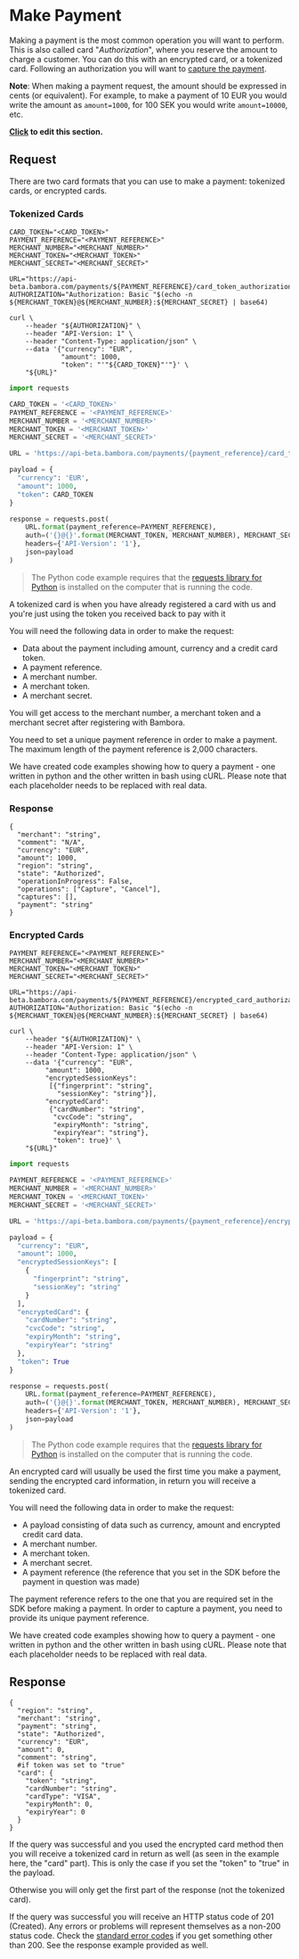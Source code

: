 # Make Payment

Making a payment is the most common operation you will want to perform. This is also called card "*Authorization*", where you reserve the amount to charge a customer. You can do this with an encrypted card, or a tokenized card. Following an authorization you will want to [capture the payment](./api.html#capture-payment).

**Note**: When making a payment request, the amount should be expressed in cents (or equivalent). For example, to make a payment of 10 EUR you would write the amount as `amount=1000`, for 100 SEK you would write `amount=10000`, etc.

**[Click](https://github.com/bambora/dev.bambora.com/blob/master/source/includes/api/_make_payment.md) to edit this section.**


## Request

There are two card formats that you can use to make a payment: tokenized cards, or encrypted cards.

### Tokenized Cards

```shell
CARD_TOKEN="<CARD_TOKEN>"
PAYMENT_REFERENCE="<PAYMENT_REFERENCE>"
MERCHANT_NUMBER="<MERCHANT_NUMBER>"
MERCHANT_TOKEN="<MERCHANT_TOKEN>"
MERCHANT_SECRET="<MERCHANT_SECRET>"

URL="https://api-beta.bambora.com/payments/${PAYMENT_REFERENCE}/card_token_authorization/"
AUTHORIZATION="Authorization: Basic "$(echo -n ${MERCHANT_TOKEN}@${MERCHANT_NUMBER}:${MERCHANT_SECRET} | base64)

curl \
    --header "${AUTHORIZATION}" \
    --header "API-Version: 1" \
    --header "Content-Type: application/json" \
    --data '{"currency": "EUR",
             "amount": 1000,
             "token": "'"${CARD_TOKEN}"'"}' \
    "${URL}"
```

```python
import requests

CARD_TOKEN = '<CARD_TOKEN>'
PAYMENT_REFERENCE = '<PAYMENT_REFERENCE>'
MERCHANT_NUMBER = '<MERCHANT_NUMBER>'
MERCHANT_TOKEN = '<MERCHANT_TOKEN>'
MERCHANT_SECRET = '<MERCHANT_SECRET>'

URL = 'https://api-beta.bambora.com/payments/{payment_reference}/card_token_authorization/'

payload = {
  "currency": 'EUR',
  "amount": 1000,
  "token": CARD_TOKEN
}

response = requests.post(
    URL.format(payment_reference=PAYMENT_REFERENCE),
    auth=('{}@{}'.format(MERCHANT_TOKEN, MERCHANT_NUMBER), MERCHANT_SECRET),
    headers={'API-Version': '1'},
    json=payload
)
```
> The Python code example requires that the [requests library for Python](https://github.com/kennethreitz/requests/) is installed on the computer that is running the code.

A tokenized card is when you have already registered a card with us and you're just using the token you received back to pay with it

You will need the following data in order to make the request:

* Data about the payment including amount, currency and a credit card token.
* A payment reference.
* A merchant number.
* A merchant token.
* A merchant secret.

You will get access to the merchant number, a merchant token and a merchant secret after registering with Bambora.

You need to set a unique payment reference in order to make a
payment. The maximum length of the payment reference is 2,000
characters.

We have created code examples showing how to query a payment - one written in python and the other written in bash using cURL. Please note that each placeholder needs to be replaced with real data.

### Response

```Response: 
{
  "merchant": "string", 
  "comment": "N/A", 
  "currency": "EUR", 
  "amount": 1000, 
  "region": "string", 
  "state": "Authorized", 
  "operationInProgress": False, 
  "operations": ["Capture", "Cancel"], 
  "captures": [], 
  "payment": "string"
}
```

### Encrypted Cards

```shell
PAYMENT_REFERENCE="<PAYMENT_REFERENCE>"
MERCHANT_NUMBER="<MERCHANT_NUMBER>"
MERCHANT_TOKEN="<MERCHANT_TOKEN>"
MERCHANT_SECRET="<MERCHANT_SECRET>"

URL="https://api-beta.bambora.com/payments/${PAYMENT_REFERENCE}/encrypted_card_authorization/"
AUTHORIZATION="Authorization: Basic "$(echo -n ${MERCHANT_TOKEN}@${MERCHANT_NUMBER}:${MERCHANT_SECRET} | base64)
​
curl \
    --header "${AUTHORIZATION}" \
    --header "API-Version: 1" \
    --header "Content-Type: application/json" \
    --data '{"currency": "EUR",
         "amount": 1000,
         "encryptedSessionKeys": 
          [{"fingerprint": "string",
            "sessionKey": "string"}],
         "encryptedCard": 
          {"cardNumber": "string", 
           "cvcCode": "string", 
           "expiryMonth": "string", 
           "expiryYear": "string"},
           "token": true}' \
    "${URL}"
```

```python
import requests

PAYMENT_REFERENCE = '<PAYMENT_REFERENCE>'
MERCHANT_NUMBER = '<MERCHANT_NUMBER>'
MERCHANT_TOKEN = '<MERCHANT_TOKEN>'
MERCHANT_SECRET = '<MERCHANT_SECRET>'

URL = 'https://api-beta.bambora.com/payments/{payment_reference}/encrypted_card_authorization/'

payload = {
  "currency": "EUR",
  "amount": 1000,
  "encryptedSessionKeys": [
    {
      "fingerprint": "string",
      "sessionKey": "string"
    }
  ],
  "encryptedCard": {
    "cardNumber": "string",
    "cvcCode": "string",
    "expiryMonth": "string",
    "expiryYear": "string"
  },
  "token": True
}

response = requests.post(
    URL.format(payment_reference=PAYMENT_REFERENCE),
    auth=('{}@{}'.format(MERCHANT_TOKEN, MERCHANT_NUMBER), MERCHANT_SECRET),
    headers={'API-Version': '1'},
    json=payload
)
```

> The Python code example requires that the [requests library for Python](https://github.com/kennethreitz/requests/) is installed on the computer that is running the code.

An encrypted card will usually be used the first time you make a payment, sending the encrypted card information, in return you will receive a tokenized card.

You will need the following data in order to make the request:

* A payload consisting of data such as currency, amount and encrypted credit card data.
* A merchant number.
* A merchant token.
* A merchant secret.
* A payment reference (the reference that you set in the SDK before the payment in question was made)

The payment reference refers to the one that you are required set in the SDK before making a payment. In order to capture a payment, you need to provide its unique payment reference.

We have created code examples showing how to query a payment - one written in python and the other written in bash using cURL. Please note that each placeholder needs to be replaced with real data.

## Response

```Response
{
  "region": "string",
  "merchant": "string",
  "payment": "string",
  "state": "Authorized",
  "currency": "EUR",
  "amount": 0,
  "comment": "string",
  #if token was set to "true"
  "card": {
    "token": "string",
    "cardNumber": "string",
    "cardType": "VISA",
    "expiryMonth": 0,
    "expiryYear": 0
  }
}
```
If the query was successful and you used the encrypted card method then you will receive a tokenized card in return as well (as seen in the example here, the "card" part). This is only the case if you set the "token" to "true" in the payload.

Otherwise you will only get the first part of the response (not the tokenized card).

If the query was successful you will receive an HTTP status code of 201 (Created). Any errors or problems will represent themselves as a non-200 status code. Check the [standard error codes](./api.html#errors) if you get something other than 200. See the response example provided as well.
